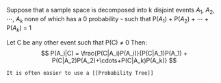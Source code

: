 Suppose that a sample space is decomposed into k disjoint events $A_1$, $A_2$, $\cdots$, $A_k$
none of which has a 0 probability - such that P($A_1$) + P($A_2$) + $\cdots$ + P($A_k$) = 1

Let C be any other event such that P(C) $\neq$ 0
Then:
$$ P(A_i|C) = \frac{P(C|A_i)P(A_i)}{P(C|A_1)P(A_1) + P(C|A_2)P(A_2)+\cdots+P(C|A_k)P(A_k)} $$
```ad-note
It is often easier to use a [[Probability Tree]]
```
